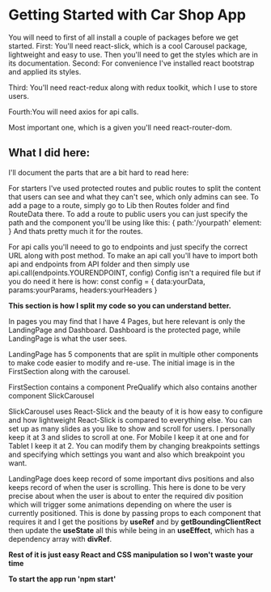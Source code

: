 # Getting Started with Car Shop App

You will need to first of all install a couple of packages before we get started.
First: You'll need react-slick, which is a cool Carousel package, lightweight and easy to use.
Then you'll need to get the styles which are in its documentation.
Second: For convenience I've installed react bootstrap and applied its styles.

Third: You'll need react-redux along with redux toolkit, which I use to store users.

Fourth:You will need axios for api calls.

Most important one, which is a given you'll need react-router-dom.

## What I did here:

I'll document the parts that are a bit hard to read here:

For starters I've used protected routes and public routes to split the content that users can see and what they can't see, which only admins can see.
To add a page to a route, simply go to Lib then Routes folder and find RouteData there.
To add a route to public users you can just specify the path and the component you'll be using like this:
{
    path:'/yourpath'
    element:<YourElement />
}
And thats pretty much it for the routes.

For api calls you'll neeed to go to endpoints and just specify the correct URL along with post method.
To make an api call you'll have to import both api and endpoints from API folder and then simply use api.call(endpoints.YOURENDPOINT, config)
Config isn't a required file but if you do need it here is how:
const config = {
    data:yourData,
    params:yourParams,
    headers:yourHeaders
}


**This section is how I split my code so you can understand better.**

In pages you may find that I have 4 Pages, but here relevant is only the LandingPage and Dashboard.
Dashboard is the protected page, while LandingPage is what the user sees.

LandingPage has 5 components that are split in multiple other components to make code easier to modify and re-use.
The initial image is in the FirstSection along with the carousel.

FirstSection contains a component PreQualify which also contains another component SlickCarousel

SlickCarousel uses React-Slick and the beauty of it is how easy to configure and how lightweight React-Slick is compared to everything else.
You can set up as many slides as you like to show and scroll for users. I personally keep it at 3 and slides to scroll at one.
For Mobile I keep it at one and for Tablet I keep it at 2. You can modify them by changing breakpoints settings and specifying which settings you want and also which breakpoint you want.

LandingPage does keep record of some important divs positions and also keeps record of when the user is scrolling.
This here is done to be very precise about when the user is about to enter the required div position which will trigger some animations depending on where the user is currently positioned.
This is done by passing props to each component that requires it and I get the positions by **useRef** and by **getBoundingClientRect** then update the **useState** all this while being in an **useEffect**, which has a dependency array with **divRef**.


**Rest of it is just easy React and CSS manipulation so I won't waste your time**

**To start the app run 'npm start'**
